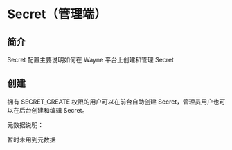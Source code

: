 # Secret（管理端）

## 简介

Secret 配置主要说明如何在 Wayne 平台上创建和管理 Secret

## 创建

拥有 SECRET_CREATE 权限的用户可以在前台自助创建 Secret，管理员用户也可以在后台创建和编辑 Secret。

元数据说明：

暂时未用到元数据